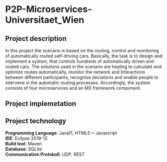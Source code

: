 # P2P-Microservices-Universitaet_Wien


## Project description


In this project the scenario is based on the routing, control and monitoring of automatically routed self-driving cars. Basically, the task is to design and implement a system,
that controls hundreds of automatically driven and routed cars. The solutions used in the scenario are hepling to calculate and optimize routes automatically, monitor the network and
Interactions between different participants, recognize deviations and enable people to intervene in the automatic routing processes. Accordingly, the system consists of four microservices and an MS framework component.

## Project implemetation





## Project technology


**Programming Language**: Java11, HTML5 + Javascript <br/>
**IDE**: Eclipse 2019-12 <br/>
**Build tool**: Maven  <br/>
**Database**: SQLite  <br/>
**Communication Protokoll**: UDP, REST <br/>